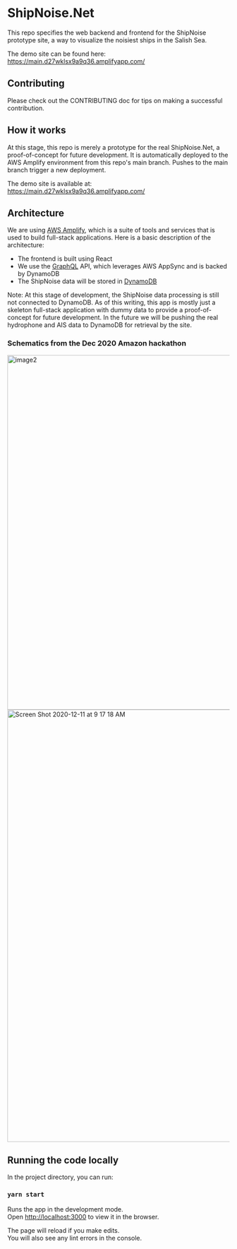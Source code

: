 # ShipNoise.Net

This repo specifies the web backend and frontend for the ShipNoise prototype site, a way to visualize the noisiest ships in the Salish Sea.

The demo site can be found here: https://main.d27wklsx9a9q36.amplifyapp.com/

## Contributing

Please check out the CONTRIBUTING doc for tips on making a successful contribution.

## How it works

At this stage, this repo is merely a prototype for the real ShipNoise.Net, a proof-of-concept for future development. 
It is automatically deployed to the AWS Amplify environment from this repo's main branch. Pushes to the main branch trigger a new deployment.

The demo site is available at: https://main.d27wklsx9a9q36.amplifyapp.com/ 

## Architecture

We are using [AWS Amplify](https://aws.amazon.com/amplify/), which is a suite of tools and services that is used to build full-stack applications. 
Here is a basic description of the architecture:

- The frontend is built using React
- We use the [GraphQL](https://graphql.org/) API, which leverages AWS AppSync and is backed by DynamoDB
- The ShipNoise data will be stored in [DynamoDB](https://aws.amazon.com/dynamodb/)

Note: At this stage of development, the ShipNoise data processing is still not connected to DynamoDB. As of this writing, this app is mostly just 
a skeleton full-stack application with dummy data to provide a proof-of-concept for future development.
In the future we will be pushing the real hydrophone and AIS data to DynamoDB for retrieval by the site.

### Schematics from the Dec 2020 Amazon hackathon

<img width="803" alt="image2" src="https://user-images.githubusercontent.com/14044595/132772184-fac60f29-72ce-482d-bdde-339af0093146.png">

<img width="979" alt="Screen Shot 2020-12-11 at 9 17 18 AM" src="https://user-images.githubusercontent.com/14044595/132772176-6fbdfe08-2ed1-4f7a-a263-e372d159754f.png">

## Running the code locally

In the project directory, you can run:

### `yarn start`

Runs the app in the development mode.\
Open [http://localhost:3000](http://localhost:3000) to view it in the browser.

The page will reload if you make edits.\
You will also see any lint errors in the console.

